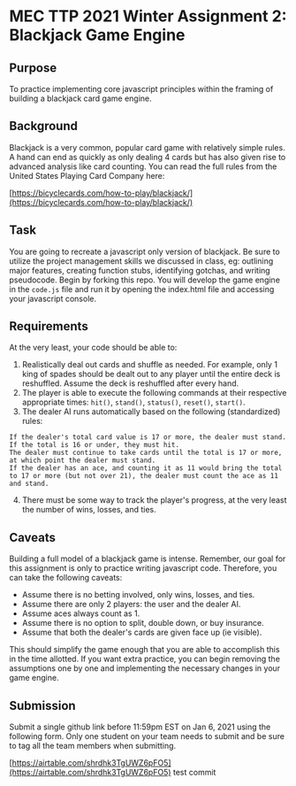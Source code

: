 # MEC TTP 2021 Winter Assignment 2: Blackjack Game Engine

## Purpose

To practice implementing core javascript principles within the framing of building a blackjack card game engine.

## Background

Blackjack is a very common, popular card game with relatively simple rules. A hand can end as quickly as only dealing 4 cards but has also given rise to advanced analysis like card counting. You can read the full rules from the United States Playing Card Company here:

[https://bicyclecards.com/how-to-play/blackjack/](https://bicyclecards.com/how-to-play/blackjack/)

## Task

You are going to recreate a javascript only version of blackjack. Be sure to utilize the project management skills we discussed in class, eg: outlining major features, creating function stubs, identifying gotchas, and writing pseudocode. Begin by forking this repo. You will develop the game engine in the `code.js` file and run it by opening the index.html file and accessing your javascript console.

## Requirements

At the very least, your code should be able to:
1. Realistically deal out cards and shuffle as needed. For example, only 1 king of spades should be dealt out to any player until the entire deck is reshuffled. Assume the deck is reshuffled after every hand.
2. The player is able to execute the following commands at their respective appropriate times: `hit()`, `stand()`, `status()`, `reset()`, `start()`.
3. The dealer AI runs automatically based on the following (standardized) rules:  
```
If the dealer's total card value is 17 or more, the dealer must stand.
If the total is 16 or under, they must hit.
The dealer must continue to take cards until the total is 17 or more,
at which point the dealer must stand.
If the dealer has an ace, and counting it as 11 would bring the total
to 17 or more (but not over 21), the dealer must count the ace as 11 and stand.
```
4. There must be some way to track the player's progress, at the very least the number of wins, losses, and ties.

## Caveats

Building a full model of a blackjack game is intense. Remember, our goal for this assignment is only to practice writing javascript code. Therefore, you can take the following caveats:

- Assume there is no betting involved, only wins, losses, and ties.
- Assume there are only 2 players: the user and the dealer AI.
- Assume aces always count as 1.
- Assume there is no option to split, double down, or buy insurance.
- Assume that both the dealer's cards are given face up (ie visible).

This should simplify the game enough that you are able to accomplish this in the time allotted. If you want extra practice, you can begin removing the assumptions one by one and implementing the necessary changes in your game engine.

## Submission

Submit a single github link before 11:59pm EST on Jan 6, 2021 using the following form. Only one student on your team needs to submit and be sure to tag all the team members when submitting.

[https://airtable.com/shrdhk3TgUWZ6pFO5](https://airtable.com/shrdhk3TgUWZ6pFO5)
test commit
